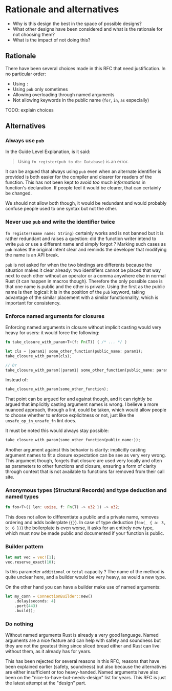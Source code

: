 # Rationale and alternatives

[rationale-and-alternatives]: #rationale-and-alternatives

- Why is this design the best in the space of possible designs?
- What other designs have been considered and what is the rationale for not choosing them?
- What is the impact of not doing this?

## Rationale

There have been several choices made in this RFC that need justification. In no particular order:

- Using `:`
- Using `pub` only sometimes
- Allowing overloading through named arguments
- Not allowing keywords in the public name (`for`, `in`, `as` especially)

TODO: explain choices

## Alternatives

### Always use `pub`

In the Guide Level Explanation, is it said:

> Using `fn register(pub to db: Database)` is an error.

It can be argued that always using `pub` even when an alternate identifier is provided is both
easier for the compiler and clearer for readers of the function. This has not been kept to avoid
_too much informations_ in function's declaration. If people feel it would be clearer, that can
certainly be changed.

We should not allow both though, it would be redundant and would probably confuse people used to one
syntax but not the other.

### Never use `pub` and write the identifier twice

`fn register(name name: String)` certainly works and is not banned but it is rather redundant and
raises a question: did the function writer intend to write `pub` or use a different name and simply
forgot ? Marking such cases as `pub` makes the original intent clear and reminds the developer that
modifying the name is an API break.

`pub` is not asked for when the two bindings are differents because the situation makes it clear
already: two identifiers cannot be placed that way next to each other without an operator or a comma
anywhere else in normal Rust (it can happen in macros though). Therefore the only possible case is
that one name is public and the other is private. Using the first as the public name is then
logical: it is in the position of the `pub` keyword, taking advantage of the similar placement with
a similar functionnality, which is important for consistency.

### Enforce named arguments for closures

Enforcing named arguments in closure without implicit casting would very heavy for users: it would
force the following:

```rust
fn take_closure_with_param<T>(f: Fn(T)) { /* ... */ }

let cls = |param1| some_other_function(public_name: param1);
take_closure_with_param(cls);

// Or
take_closure_with_param(|param1| some_other_function(public_name: param1));
```

Instead of:

```rust
take_closure_with_param(some_other_function);
```

That point can be argued for and against though, and it can rightly be argued that implicitly
casting argument names is wrong. I believe a more nuanced approach, through a lint, could be taken,
which would allow people to choose whether to enforce explicitness or not, just like the
`unsafe_op_in_unsafe_fn` lint does.

It must be noted this would always stay possible:

```rust
take_closure_with_param(some_other_function(public_name:));
```

Another argument against this behavior is clarity: implicitly casting argument names to fit a
closure expectation can be see as very very wrong. This argument though, forgets that closure are
used very locally and often as parameters to other functions and closure, ensuring a form of clarity
through context that is not available to functions far removed from their call site.

### Anonymous types (Structural Records) and type deduction and named types

```rust
fn foo<T>({ len: usize, f: Fn(T) -> u32 }) -> u32;
```

This does not allow to differentiate a public and a private name, removes ordering and adds
boilerplate (`{}`). In case of type deduction (`foo(_ { a: 3, b: 6 })`) the boilerplate is even
worse, it asks for an entirely new type, which must now be made public and documented if your
function is public.

### Builder pattern

```rust
let mut vec = vec![1];
vec.reserve_exact(10);
```

Is this parameter `additional` or `total` capacity ? The name of the method is quite unclear here,
and a builder would be very heavy, as would a new type.

On the other hand you can have a builder make use of named arguments:

```rust
let my_conn = ConnectionBuilder::new()
    .delay(seconds: 4)
    .port(443)
    .build();
```

### Do nothing

Without named arguments Rust is already a very good language. Named arguments are a nice feature and
can help with safety and soundness but they are not the greatest thing since sliced bread either and
Rust can live without them, as it already has for years.

This has been rejected for several reasons in this RFC, reasons that have been explained earlier
(safety, soundness) but also because the alternatives are either insufficient or too heavy-handed.
Named arguments have also been on the "nice-to-have-but-needs-design" list for years. This RFC is
just the latest attempt at the "design" part.
